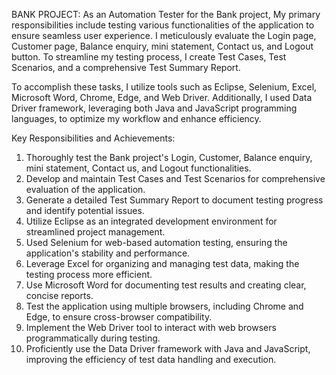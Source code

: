 BANK PROJECT:
As an Automation Tester for the Bank project, My primary responsibilities include testing various functionalities of the application to ensure seamless user experience.
I meticulously evaluate the Login page, Customer page, Balance enquiry, mini statement, Contact us, and Logout button.
To streamline my testing process, I create Test Cases, Test Scenarios, and a comprehensive Test Summary Report.

To accomplish these tasks, I utilize tools such as Eclipse, Selenium, Excel, Microsoft Word, Chrome, Edge, and Web Driver.
Additionally, I used Data Driver framework, leveraging both Java and JavaScript programming languages, to optimize my workflow and enhance efficiency.

Key Responsibilities and Achievements:

1) Thoroughly test the Bank project's Login, Customer, Balance enquiry, mini statement, Contact us, and Logout functionalities.
2) Develop and maintain Test Cases and Test Scenarios for comprehensive evaluation of the application.
3) Generate a detailed Test Summary Report to document testing progress and identify potential issues.
4) Utilize Eclipse as an integrated development environment for streamlined project management.
5) Used Selenium for web-based automation testing, ensuring the application's stability and performance.
6) Leverage Excel for organizing and managing test data, making the testing process more efficient.
7) Use Microsoft Word for documenting test results and creating clear, concise reports.
8) Test the application using multiple browsers, including Chrome and Edge, to ensure cross-browser compatibility.
9) Implement the Web Driver tool to interact with web browsers programmatically during testing.
10) Proficiently use the Data Driver framework with Java and JavaScript, improving the efficiency of test data handling and execution.
